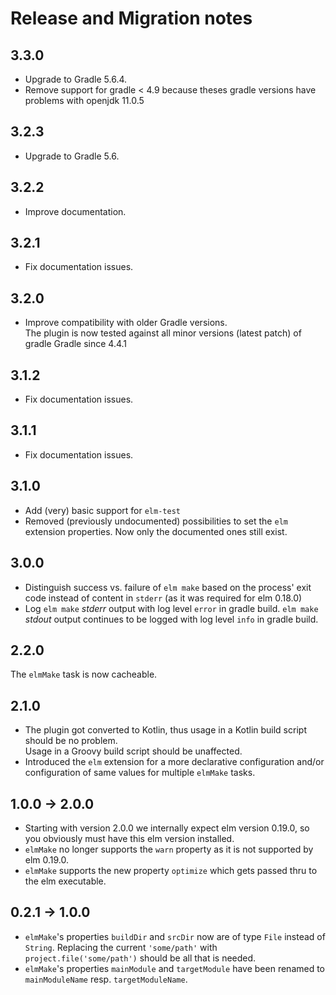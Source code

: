 # Release and Migration notes

## 3.3.0
* Upgrade to Gradle 5.6.4.
* Remove support for gradle < 4.9 because theses gradle versions have problems with openjdk 11.0.5

## 3.2.3
* Upgrade to Gradle 5.6.

## 3.2.2
* Improve documentation.

## 3.2.1
* Fix documentation issues.

## 3.2.0
* Improve compatibility with older Gradle versions.  
  The plugin is now tested against all minor versions (latest patch) of gradle Gradle since 4.4.1 

## 3.1.2
* Fix documentation issues.

## 3.1.1
* Fix documentation issues.

## 3.1.0
* Add (very) basic support for `elm-test`
* Removed (previously undocumented) possibilities to set the `elm` extension properties. 
  Now only the documented ones still exist.   

## 3.0.0
* Distinguish success vs. failure of `elm make` based on the process' exit code instead of content in `stderr` 
  (as it was required for elm 0.18.0)
* Log `elm make` _stderr_ output with log level `error` in gradle build.
  `elm make` _stdout_ output continues to be logged with log level `info` in gradle build. 

## 2.2.0
The `elmMake` task is now cacheable.

## 2.1.0
* The plugin got converted to Kotlin, thus usage in a Kotlin build script should be no problem.  
  Usage in a Groovy build script should be unaffected.
* Introduced the `elm` extension for a more declarative configuration and/or configuration of same values for 
  multiple `elmMake` tasks.

## 1.0.0 -> 2.0.0
* Starting with version 2.0.0 we internally expect elm version 0.19.0, so you obviously must have this 
  elm version installed.
* `elmMake` no longer supports the `warn` property as it is not supported by elm 0.19.0.
* `elmMake` supports the new property `optimize` which gets passed thru to the elm executable.

## 0.2.1 -> 1.0.0
* `elmMake`'s  properties `buildDir` and `srcDir` now are of type `File` instead of `String`.
  Replacing the current `'some/path'` with `project.file('some/path')` should be all that is needed.
* `elmMake`'s properties `mainModule` and `targetModule` have been renamed to `mainModuleName` resp. 
  `targetModuleName`. 

